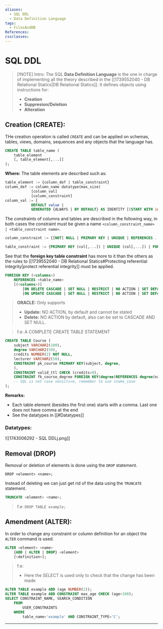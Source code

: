 ```yaml
---
aliases:
  - SQL DDL
  - Data Definition Language
tags:
  - FilesAndDB
References: 
cssclasses:
---
```

# SQL DDL

> [!NOTE] Intro: 
> The SQL **Data Definition Language** is the one in charge of implementing all the theory described in the [[1739552040 - DB Relational Statics|DB Relational Statics]]. 
> It defines objects using instructions for: 
> + **Creation**
> + **Suppresion/Deletion**
> + **Alteration**

## Creation (CREATE):
THe creation operation is called `CREATE` and can be applied on schemas, tables, views, domains, sequences and any objects that the language has. 

```SQL
CREATE TABLE table_name (
	table_element 
	[, table_element[,...]]
);
```

**Where:**
The table elements are described such as:
```SQL
table_element := {column_def | table_constraint}
column_def := column_name datatype(max_size)
			[column_val]
			[column_constraint]
column_val := {
			DEFAULT value | 
			GENERATED {ALWAYS | BY DEFAULT} AS IDENTITY [(START WITH int [,INCREMENT BY int])]}
```

The constraints of columns and tables are described in the following way, in both cases the constraint must be given a name `<column_constraint_name> | <table_constraint name>`.
```SQL
column_constraint := {[NOT] NULL | PRIMARY KEY | UNIQUE | REFERENCES ... | CHECK (...)} [STATE {ENABLE | DISABLE}]
```

```SQL
table_constraint := {PRIMARY KEY (col[,...]) | UNIQUE (col[,...]) | FOREIGN KEY (col[,...]) REFERENCES ... | CHECK (...)} [STATE {ENABLE|DISABLE}]
```

See that the **foreign key table constraint** has more to it than the others as the rules to [[1739552040 - DB Relational Statics#Protecting referential integrity|protect referential integrity]] must be applied.
```SQL
FOREIGN KEY (<columns>)
	REFERENCES <table_name>
	[(<columns>)]
		[ON DELETE CASCADE | SET NULL | RESTRICT | NO ACTION | SET DEFAULT]
		[ON UPDATE CASCADE | SET NULL | RESTRICT | NO ACTION | SET DEFAULT]
```
> **ORACLE:** Only supports
> + **Update:** NO ACTION, by default and cannot be stated
> + **Delete:** NO ACTION by default, also can be set to CASCADE AND SET NULL.


>f.e: A COMPLETE CREATE TABLE STATEMENT
```SQL
CREATE TABLE Course ( 
	subject VARCHAR2(100),
	degree VARCHAR2(50),
	credits NUMBER(2) NOT NULL,
	lecturer VARCHAR2(50),
	CONSTRAINT pk_course PRIMARY KEY(subject, degree,
	),
	CONSTRAINT valid_ttl CHECK (credits>0),
	CONSTRAINT fk_course_degree FOREIGN KEY(degree)REFERENCES degree(name) ); 
	-- SQL is not case sensitive, remember to use snake_case
);
```


**Remarks:**
+ Each table element (besides the first one) starts with a comma. Last one does not have comma at the end
+ See the datatypes in [[#Datatypes]]

###  Datatypes:
![[1743006292 - SQL DDLj.png]]


## Removal (DROP)
Removal or deletion of elements is done using the `DROP` statement.
```
DROP <element> <name>;
```
Instead of deleting we can just get rid of the data using the `TRUNCATE` statement.
```SQL
TRUNCATE <element> <name>;
```

> f.e: `DROP TABLE example;`

## Amendment (ALTER):
In order to change any constraint or column definition for an object the `ALTER` command is used. 
```SQL
ALTER <element> <name>
	{ADD | ALTER | DROP} <element>
	[<definition>];
```
>f.e:
>+ Here the SELECT is used only to check that the change has been made 
```SQL
ALTER TABLE example ADD (age NUMBER(2)); 
ALTER TABLE example ADD CONSTRAINT max_age CHECK (age<100);
SELECT CONSTRAINT_NAME, SEARCH_CONDITION 
	FROM 
		USER_CONSTRAINTS 
	WHERE 
		table_name='example' AND CONSTRAINT_TYPE='C';
```

***